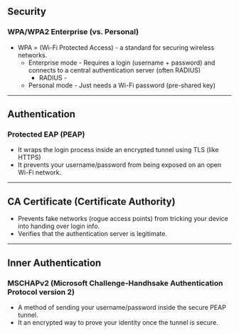## Security
### WPA/WPA2 Enterprise (vs. Personal)
- WPA = (Wi-Fi Protected Access) - a standard for securing wireless networks.
  - Enterprise mode - Requires a login (username + password) and connects to a central authentication server (often RADIUS)
    - RADIUS - 
  - Personal mode - Just needs a Wi-Fi password (pre-shared key)

---------------------

## Authentication
### Protected EAP (PEAP)
- It wraps the login process inside an encrypted tunnel using TLS (like HTTPS)
- It prevents your username/password from being exposed on an open Wi-Fi network.

---------------------

## CA Certificate (Certificate Authority)
- Prevents fake networks (rogue access points) from tricking your device into handing over login info.
- Verifies that the authentication server is legitimate.

---------------------

## Inner Authentication
### MSCHAPv2 (Microsoft Challenge-Handhsake Authentication Protocol version 2)
- A method of sending your username/password inside the secure PEAP tunnel.
- It an encrypted way to prove your identity once the tunnel is secure.

